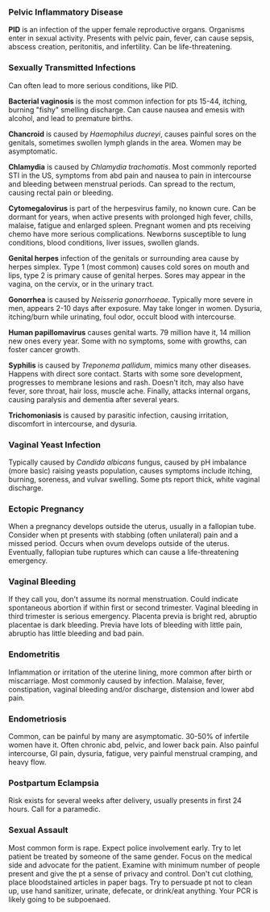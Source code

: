 ### Pelvic Inflammatory Disease
**PID** is an infection of the upper female reproductive organs. Organisms enter in sexual activity. Presents with pelvic pain, fever, can cause sepsis, abscess creation, peritonitis, and infertility. Can be life-threatening.

### Sexually Transmitted Infections
Can often lead to more serious conditions, like PID.

**Bacterial vaginosis** is the most common infection for pts 15-44, itching, burning "fishy" smelling discharge. Can cause nausea and emesis with alcohol, and lead to premature births.

**Chancroid** is caused by *Haemophilus ducreyi*, causes painful sores on the genitals, sometimes swollen lymph glands in the area. Women may be asymptomatic.

**Chlamydia** is caused by *Chlamydia trachomatis*. Most commonly reported STI in the US, symptoms from abd pain and nausea to pain in intercourse and bleeding between menstrual periods. Can spread to the rectum, causing rectal pain or bleeding.

**Cytomegalovirus** is part of the herpesvirus family, no known cure. Can be dormant for years, when active presents with prolonged high fever, chills, malaise, fatigue and enlarged spleen. Pregnant women and pts receiving chemo have more serious complications. Newborns susceptible to lung conditions, blood conditions, liver issues, swollen glands.

**Genital herpes** infection of the genitals or surrounding area cause by herpes simplex. Type 1 (most common) causes cold sores on mouth and lips, type 2 is primary cause of genital herpes. Sores may appear in the vagina, on the cervix, or in the urinary tract.

**Gonorrhea** is caused by *Neisseria gonorrhoeae*. Typically more severe in men, appears 2-10 days after exposure. May take longer in women. Dysuria, itching/burn while urinating, foul odor, occult blood with intercourse.

**Human papillomavirus** causes genital warts. 79 million have it, 14 million new ones every year. Some with no symptoms, some with growths, can foster cancer growth.

**Syphilis** is caused by *Treponema pallidum*, mimics many other diseases. Happens with direct sore contact. Starts with some sore development, progresses to membrane lesions and rash. Doesn't itch, may also have fever, sore throat, hair loss, muscle ache. Finally, attacks internal organs, causing paralysis and dementia after several years.

**Trichomoniasis** is caused by parasitic infection, causing irritation, discomfort in intercourse, and dysuria.

### Vaginal Yeast Infection
Typically caused by *Candida albicans* fungus, caused by pH imbalance (more basic) raising yeasts population, causes symptoms include itching, burning, soreness, and vulvar swelling. Some pts report thick, white vaginal discharge.

### Ectopic Pregnancy
When a pregnancy develops outside the uterus, usually in a fallopian tube. Consider when pt presents with stabbing (often unilateral) pain and a missed period. Occurs when ovum develops outside of the uterus. Eventually, fallopian tube ruptures which can cause a life-threatening emergency.

### Vaginal Bleeding
If they call you, don't assume its normal menstruation. Could indicate spontaneous abortion if within first or second trimester. Vaginal bleeding in third trimester is serious emergency. Placenta previa is bright red, abruptio placentae is dark bleeding. Previa have lots of bleeding with little pain, abruptio has little bleeding and bad pain.

### Endometritis
Inflammation or irritation of the uterine lining, more common after birth or miscarriage. Most commonly caused by infection. Malaise, fever, constipation, vaginal bleeding and/or discharge, distension and lower abd pain.

### Endometriosis
Common, can be painful by many are asymptomatic. 30-50% of infertile women have it. Often chronic abd, pelvic, and lower back pain. Also painful intercourse, GI pain, dysuria, fatigue, very painful menstrual cramping, and heavy flow.

### Postpartum Eclampsia
Risk exists for several weeks after delivery, usually presents in first 24 hours. Call for a paramedic.

### Sexual Assault
Most common form is rape.  Expect police involvement early. Try to let patient be treated by someone of the same gender. Focus on the medical side and advocate for the patient. Examine with minimum number of people present and give the pt a sense of privacy and control. Don't cut clothing, place bloodstained articles in paper bags. Try to persuade pt not to clean up, use hand sanitizer, urinate, defecate, or drink/eat anything. Your PCR is likely going to be subpoenaed.